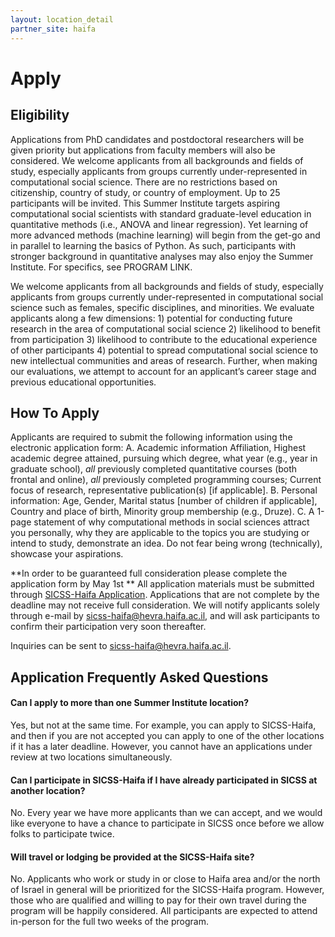 ```yaml
---
layout: location_detail
partner_site: haifa
---
```


# Apply

## Eligibility

Applications from PhD candidates and postdoctoral researchers will be given priority but applications from faculty members will also be considered. We welcome applicants from all backgrounds and fields of study, especially applicants from groups currently under-represented in computational social science. There are no restrictions based on citizenship, country of study, or country of employment. Up to 25 participants will be invited.
This Summer Institute targets aspiring computational social scientists with standard graduate-level education in quantitative methods (i.e., ANOVA and linear regression). Yet learning of more advanced methods (machine learning) will begin from the get-go and in parallel to learning the basics of Python. As such, participants with stronger background in quantitative analyses may also enjoy the Summer Institute. For specifics, see PROGRAM LINK.

We welcome applicants from all backgrounds and fields of study, especially applicants from groups currently under-represented in computational social science such as females, specific disciplines, and minorities. We evaluate applicants along a few dimensions: 1) potential for conducting future research in the area of computational social science 2) likelihood to benefit from participation 3) likelihood to contribute to the educational experience of other participants 4) potential to spread computational social science to new intellectual communities and areas of research. Further, when making our evaluations, we attempt to account for an applicant’s career stage and previous educational opportunities.

## How To Apply

Applicants are required to submit the following information using the electronic application form: 
A.	Academic information Affiliation, Highest academic degree attained, pursuing which degree, what year (e.g., year in graduate school), *all* previously completed    quantitative courses (both frontal and online), *all* previously completed programming courses; Current focus of research, representative publication(s) [if applicable].
B.	Personal information: Age, Gender, Marital status [number of children if applicable], Country and place of birth, Minority group membership (e.g., Druze). 
C.	A 1-page statement of why computational methods in social sciences attract you personally, why they are applicable to the topics you are studying or intend to study, demonstrate an idea. Do not fear being wrong (technically), showcase your aspirations.

**In order to be guaranteed full consideration please complete the application form by May 1st ** All application materials must be submitted through [SICSS-Haifa Application](https://forms.gle/FCXuMwWmjddcCwTc6). Applications that are not complete by the deadline may not receive full consideration. We will notify applicants solely through e-mail by sicss-haifa@hevra.haifa.ac.il, and will ask participants to confirm their participation very soon thereafter.

Inquiries can be sent to sicss-haifa@hevra.haifa.ac.il.

## Application Frequently Asked Questions

#### Can I apply to more than one Summer Institute location?

Yes, but not at the same time. For example, you can apply to SICSS-Haifa, and then if you are not accepted you can apply to one of the other locations if it has a later deadline. However, you cannot have an applications under review at two locations simultaneously.

#### Can I participate in SICSS-Haifa if I have already participated in SICSS at another location?

No. Every year we have more applicants than we can accept, and we would like everyone to have a chance to participate in SICSS once before we allow folks to participate twice.

#### Will travel or lodging be provided at the SICSS-Haifa site?
No. Applicants who work or study in or close to Haifa area and/or the north of Israel in general will be prioritized for the SICSS-Haifa program. However, those who are qualified and willing to pay for their own travel during the program will be happily considered. All participants are expected to attend in-person for the full two weeks of the program.
